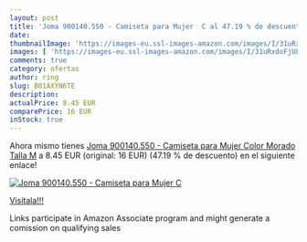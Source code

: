 ```yaml
---
layout: post
title: 'Joma 900140.550 - Camiseta para Mujer  C al 47.19 % de descuento'
date: 
thumbnailImage: 'https://images-eu.ssl-images-amazon.com/images/I/31uRxdoFjUL._SL200_.jpg'
images: [ 'https://images-eu.ssl-images-amazon.com/images/I/31uRxdoFjUL._SL200_.jpg' ]
comments: true
category: ofertas
author: ring
slug: B01AXYN6TE
description:
actualPrice: 8.45 EUR
comparePrice: 16 EUR
inStock: true
---
```


Ahora mismo tienes [Joma 900140.550 - Camiseta para Mujer  Color Morado  Talla M](https://www.amazon.es/dp/B01AXYN6TE/?tag=tolees-21) a 8.45 EUR (original: 16 EUR) (47.19 %  de descuento) en el siguiente enlace!

[![Joma 900140.550 - Camiseta para Mujer  C](https://images-eu.ssl-images-amazon.com/images/I/31uRxdoFjUL._SL200_.jpg)](https://www.amazon.es/dp/B01AXYN6TE/?tag=tolees-21)

[Visítala!!!](https://www.amazon.es/dp/B01AXYN6TE/?tag=tolees-21)

Links participate in Amazon Associate program and might generate a comission on qualifying sales
